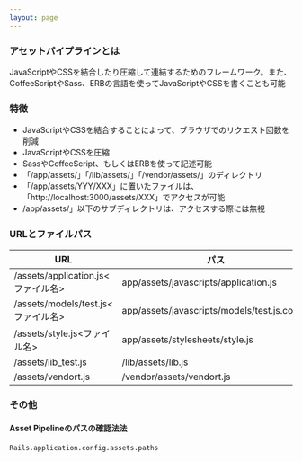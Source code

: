 ```yaml
---
layout: page
---
```

### アセットパイプラインとは
JavaScriptやCSSを結合したり圧縮して連結するためのフレームワーク。また、CoffeeScriptやSass、ERBの言語を使ってJavaScriptやCSSを書くことも可能

### 特徴
* JavaScriptやCSSを結合することによって、ブラウザでのリクエスト回数を削減
* JavaScriptやCSSを圧縮
* SassやCoffeeScript、もしくはERBを使って記述可能
* 「/app/assets/」「/lib/assets/」「/vendor/assets/」のディレクトリ
* 「/app/assets/YYY/XXX」に置いたファイルは、「http://localhost:3000/assets/XXX」でアクセスが可能
* /app/assets/」以下のサブディレクトリは、アクセスする際には無視

### URLとファイルパス

|URL                           | パス
|----------------------------- | --------------------------------------------
|/assets/application.js<ファイル名> | app/assets/javascripts/application.js
|/assets/models/test.js<ファイル名> | app/assets/javascripts/models/test.js.coffee
|/assets/style.js<ファイル名>       | app/assets/stylesheets/style.js
|/assets/lib_test.js           | /lib/assets/lib.js
|/assets/vendort.js            | /vendor/assets/vendort.js

### その他
#### Asset Pipelineのパスの確認法法
    Rails.application.config.assets.paths